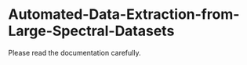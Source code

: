 # Automated-Data-Extraction-from-Large-Spectral-Datasets


Please read the documentation carefully.
